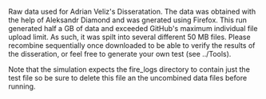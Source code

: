 Raw data used for Adrian Veliz's Disseratation. The data was obtained with the help of Aleksandr Diamond and was gnerated using Firefox.
This run generated half a GB of data and exceeded GitHub's maximum individual file upload limit. As such, it was spilt into several different 50 MB files.
Please recombine sequentially once downloaded to be able to verify the results of the disseration, or feel free to generate your own test (see ../Tools). 

Note that the simulation expects the fire_logs directory to contain just the test file so be sure to delete this file an the uncombined data files before running. 
